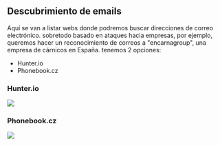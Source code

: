 ## Descubrimiento de emails
Aquí se van a listar webs donde podremos buscar direcciones de correo electrónico. sobretodo basado en ataques hacia empresas, por ejemplo, queremos hacer un reconocimiento de correos a "encarnagroup", una empresa de cárnicos en España. tenemos 2 opciones:
 * Hunter.io
 * Phonebook.cz

### Hunter.io
<img align="center" src="https://raw.githubusercontent.com/glmbxecurity/assets/main/enc.png" />

### Phonebook.cz
<img align="center" src="https://raw.githubusercontent.com/glmbxecurity/assets/main/phonebookcz.png" />